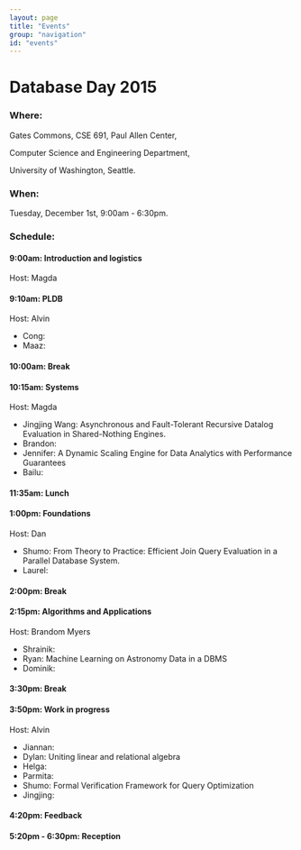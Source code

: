 ```yaml
---
layout: page
title: "Events"
group: "navigation"
id: "events"
---
```


# Database Day 2015

### **Where**: 

Gates Commons, CSE 691, Paul Allen Center,

Computer Science and Engineering Department,

University of Washington, Seattle.

### **When**: 

Tuesday, December 1st, 9:00am - 6:30pm.

### **Schedule**:

#### 9:00am: Introduction and logistics
Host: Magda

#### 9:10am: PLDB
Host: Alvin

- Cong:
- Maaz:

#### 10:00am: Break

#### 10:15am: Systems
Host: Magda

- Jingjing Wang: Asynchronous and Fault-Tolerant Recursive Datalog Evaluation in Shared-Nothing Engines.
- Brandon:
- Jennifer: A Dynamic Scaling Engine for Data Analytics with Performance Guarantees
- Bailu:

#### 11:35am: Lunch

#### 1:00pm: Foundations
Host: Dan

- Shumo: From Theory to Practice: Efficient Join Query Evaluation in a Parallel Database System.
- Laurel:

#### 2:00pm: Break

#### 2:15pm: Algorithms and Applications
Host: Brandom Myers

- Shrainik:
- Ryan:  Machine Learning on Astronomy Data in a DBMS
- Dominik:

#### 3:30pm: Break

#### 3:50pm: Work in progress
Host: Alvin

- Jiannan: 
- Dylan: Uniting linear and relational algebra 
- Helga:
- Parmita:
- Shumo: Formal Verification Framework for Query Optimization
- Jingjing:

#### 4:20pm: Feedback

#### 5:20pm - 6:30pm: Reception

